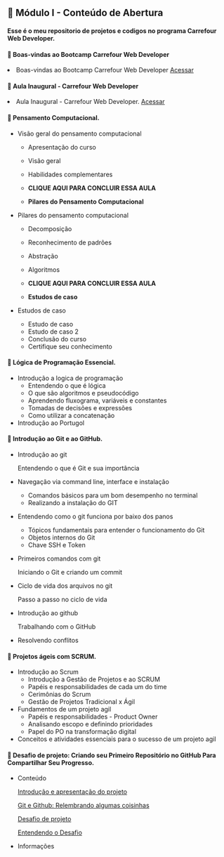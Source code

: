 <h2 dir="auto"> 🚦 Módulo I - Conteúdo de Abertura </h2>
<h4>Esse é o meu repositorio de projetos e codigos no programa Carrefour Web Developer.</h4>

<h4> 🎯 Boas-vindas ao Bootcamp Carrefour Web Developer </h4>
<li> Boas-vindas ao Bootcamp Carrefour Web Developer <a href="https://web.dio.me/course/boas-vindas-ao-bootcamp-carrefour-web-developer/learning/0679c806-12fc-49d6-8680-c49e3a3946bf?back=/track/carrefour-web-developer&tab=undefined&moduleId=undefined"> Acessar </a></li>

<h4> 🎯 Aula Inaugural - Carrefour Web Developer </h4>
<li> Aula Inaugural - Carrefour Web Developer. <a href="https://web.dio.me/live/aula-inaugural-carrefour-web-developer/learning/c0f46bdd-cb4b-4fcf-94bb-37fcd674904a?back=/track/carrefour-web-developer"> Acessar </a></li>

<h4> 🎯 Pensamento Computacional.</h4>

- Visão geral do pensamento computacional
    - Apresentação do curso
    - Visão geral
    - Habilidades complementares
    - **CLIQUE AQUI PARA CONCLUIR ESSA AULA**
    
    - **Pilares do Pensamento Computacional**
    
- Pilares do pensamento computacional
    - Decomposição
    - Reconhecimento de padrões
    - Abstração
    - Algoritmos
    - **CLIQUE AQUI PARA CONCLUIR ESSA AULA**
    
    - **Estudos de caso**
    
- Estudos de caso
    - Estudo de caso
    - Estudo de caso 2
    - Conclusão do curso
    - Certifique seu conhecimento


<h4> 🎯 Lógica de Programação Essencial.</h4>

- Introdução a logica de programação
    - Entendendo o que é lógica
    - O que são algoritmos e pseudocódigo
    - Aprendendo fluxograma, variáveis e constantes
    - Tomadas de decisões e expressões
    - Como utilizar a concatenação
- Introdução ao Portugol

<h4> 🎯 Introdução ao Git e ao GitHub.</h4>

- Introdução ao git
    
    Entendendo o que é Git e sua importância
    
- Navegação via command line, interface e instalação
    - Comandos básicos para um bom desempenho no terminal
    - Realizando a instalação do GIT
- Entendendo como o git funciona por baixo dos panos
    - Tópicos fundamentais para entender o funcionamento do Git
    - Objetos internos do Git
    - Chave SSH e Token
- Primeiros comandos com git
    
    Iniciando o Git e criando um commit
    
- Ciclo de vida dos arquivos no git
    
    Passo a passo no ciclo de vida
    
- Introdução ao github
    
    Trabalhando com o GitHub
    
- Resolvendo conflitos


<h4> 🎯 Projetos ágeis com SCRUM.</h4>

- Introdução ao Scrum
    - Introdução a Gestão de Projetos e ao SCRUM
    - Papéis e responsabilidades de cada um do time
    - Cerimônias do Scrum
    - Gestão de Projetos Tradicional x Ágil
- Fundamentos de um projeto agil
    - Papéis e responsabilidades - Product Owner
    - Analisando escopo e definindo prioridades
    - Papel do PO na transformação digital
- Conceitos e atividades essenciais para o sucesso de um projeto agil

<h4> 🎯 Desafio de projeto: Criando seu Primeiro Repositório no GitHub Para Compartilhar Seu Progresso.</h4>

- Conteúdo
    
    [Introdução e apresentação do projeto](https://web.dio.me/lab/criando-seu-primeiro-repositorio-no-github-para-compartilhar-seu-progresso/learning/a6e285fa-b9a0-4bc2-8353-7b729dabcf0c)
    
    [Git e Github: Relembrando algumas coisinhas](https://web.dio.me/lab/criando-seu-primeiro-repositorio-no-github-para-compartilhar-seu-progresso/learning/e714fb1c-4990-4c47-99a5-d97703e40b4d)
    
    [Desafio de projeto](https://web.dio.me/lab/criando-seu-primeiro-repositorio-no-github-para-compartilhar-seu-progresso/learning/a1134ba9-3c54-4650-a24a-6964a182d919)
    
    [Entendendo o Desafio](https://web.dio.me/lab/criando-seu-primeiro-repositorio-no-github-para-compartilhar-seu-progresso/learning/d5854276-7461-4b80-96e3-e8b6f9b21eeb)
    
- Informações























